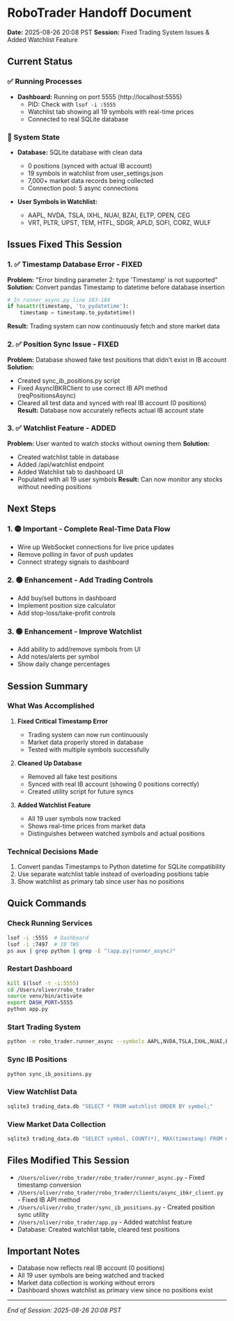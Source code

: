 # RoboTrader Handoff Document
**Date:** 2025-08-26 20:08 PST
**Session:** Fixed Trading System Issues & Added Watchlist Feature

## Current Status

### ✅ Running Processes
- **Dashboard:** Running on port 5555 (http://localhost:5555)
  - PID: Check with `lsof -i :5555`
  - Watchlist tab showing all 19 symbols with real-time prices
  - Connected to real SQLite database
  
### 🔄 System State
- **Database:** SQLite database with clean data
  - 0 positions (synced with actual IB account)
  - 19 symbols in watchlist from user_settings.json
  - 7,000+ market data records being collected
  - Connection pool: 5 async connections

- **User Symbols in Watchlist:**
  - AAPL, NVDA, TSLA, IXHL, NUAI, BZAI, ELTP, OPEN, CEG
  - VRT, PLTR, UPST, TEM, HTFL, SDGR, APLD, SOFI, CORZ, WULF

## Issues Fixed This Session

### 1. ✅ Timestamp Database Error - FIXED
**Problem:** "Error binding parameter 2: type 'Timestamp' is not supported"
**Solution:** Convert pandas Timestamp to datetime before database insertion
```python
# In runner_async.py line 183-184
if hasattr(timestamp, 'to_pydatetime'):
    timestamp = timestamp.to_pydatetime()
```
**Result:** Trading system can now continuously fetch and store market data

### 2. ✅ Position Sync Issue - FIXED  
**Problem:** Database showed fake test positions that didn't exist in IB account
**Solution:** 
- Created sync_ib_positions.py script
- Fixed AsyncIBKRClient to use correct IB API method (reqPositionsAsync)
- Cleared all test data and synced with real IB account (0 positions)
**Result:** Database now accurately reflects actual IB account state

### 3. ✅ Watchlist Feature - ADDED
**Problem:** User wanted to watch stocks without owning them
**Solution:**
- Created watchlist table in database
- Added /api/watchlist endpoint 
- Added Watchlist tab to dashboard UI
- Populated with all 19 user symbols
**Result:** Can now monitor any stocks without needing positions

## Next Steps

### 1. 🟡 Important - Complete Real-Time Data Flow
- Wire up WebSocket connections for live price updates
- Remove polling in favor of push updates
- Connect strategy signals to dashboard

### 2. 🟢 Enhancement - Add Trading Controls
- Add buy/sell buttons in dashboard
- Implement position size calculator
- Add stop-loss/take-profit controls

### 3. 🟢 Enhancement - Improve Watchlist
- Add ability to add/remove symbols from UI
- Add notes/alerts per symbol
- Show daily change percentages

## Session Summary

### What Was Accomplished
1. **Fixed Critical Timestamp Error**
   - Trading system can now run continuously
   - Market data properly stored in database
   - Tested with multiple symbols successfully

2. **Cleaned Up Database**
   - Removed all fake test positions
   - Synced with real IB account (showing 0 positions correctly)
   - Created utility script for future syncs

3. **Added Watchlist Feature**
   - All 19 user symbols now tracked
   - Shows real-time prices from market data
   - Distinguishes between watched symbols and actual positions

### Technical Decisions Made
1. Convert pandas Timestamps to Python datetime for SQLite compatibility
2. Use separate watchlist table instead of overloading positions table
3. Show watchlist as primary tab since user has no positions

## Quick Commands

### Check Running Services
```bash
lsof -i :5555  # Dashboard
lsof -i :7497  # IB TWS
ps aux | grep python | grep -E "(app.py|runner_async)"
```

### Restart Dashboard
```bash
kill $(lsof -t -i:5555)
cd /Users/oliver/robo_trader
source venv/bin/activate
export DASH_PORT=5555
python app.py
```

### Start Trading System
```bash
python -m robo_trader.runner_async --symbols AAPL,NVDA,TSLA,IXHL,NUAI,BZAI,ELTP,OPEN,CEG,VRT,PLTR,UPST,TEM,HTFL,SDGR,APLD,SOFI,CORZ,WULF
```

### Sync IB Positions
```bash
python sync_ib_positions.py
```

### View Watchlist Data
```bash
sqlite3 trading_data.db "SELECT * FROM watchlist ORDER BY symbol;"
```

### View Market Data Collection
```bash
sqlite3 trading_data.db "SELECT symbol, COUNT(*), MAX(timestamp) FROM market_data GROUP BY symbol;"
```

## Files Modified This Session
- `/Users/oliver/robo_trader/robo_trader/runner_async.py` - Fixed timestamp conversion
- `/Users/oliver/robo_trader/robo_trader/clients/async_ibkr_client.py` - Fixed IB API method
- `/Users/oliver/robo_trader/sync_ib_positions.py` - Created position sync utility
- `/Users/oliver/robo_trader/app.py` - Added watchlist feature
- Database: Created watchlist table, cleared test positions

## Important Notes
- Database now reflects real IB account (0 positions)
- All 19 user symbols are being watched and tracked
- Market data collection is working without errors
- Dashboard shows watchlist as primary view since no positions exist

---
*End of Session: 2025-08-26 20:08 PST*